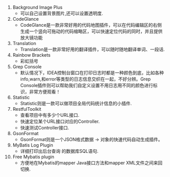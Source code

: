 1. Background Image Plus
   - 可以自己设置背景图片,还可以设置透明度.
2. CodeGlance
   - CodeGlance是一款非常好用的代码地图插件，可以在代码编辑区的右侧生成一个竖向可拖动的代码缩略区，可以快速定位代码的同时，并且提供放大镜功能
3. Translation
   - Translation是一款非常好用的翻译插件，可以随时随地翻译单词、一段话.
4. Rainbow Brackets
   - 彩虹括号
5. Grep Console
   - 默认情况下，IDEA控制台窗口在打印日志时都是一种颜色到底，比如各种info,warn,和error等类型的日志信息交织在一起，不好分辨。Grep Console插件则可以帮助我们自定义设置不用日志用不同的颜色进行标识，非常方便观看！
6. Statistic
   - Statistic则是一款可以做项目全局代码统计信息的小插件.
7. RestfulToolkit
   - 查看项目中有多少个URL接口.
   - 快速定位某个URL接口对应的Controller.
   - 快速测试Controller接口.
8. GsonFormat
   - GsonFormat则是一个JSON格式数据 → 对象的快速代码自动生成插件。
9. MyBatis Log Plugin
   - 详细打印出后台查询 的数据库SQL语句.
10. Free Mybatis plugin
    - 方便地在Mybatis的mapper Java接口方法和mapper XML文件之间来回切换.


